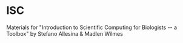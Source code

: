 # ISC
Materials for "Introduction to Scientific Computing for Biologists -- a Toolbox" by Stefano Allesina &amp; Madlen Wilmes
